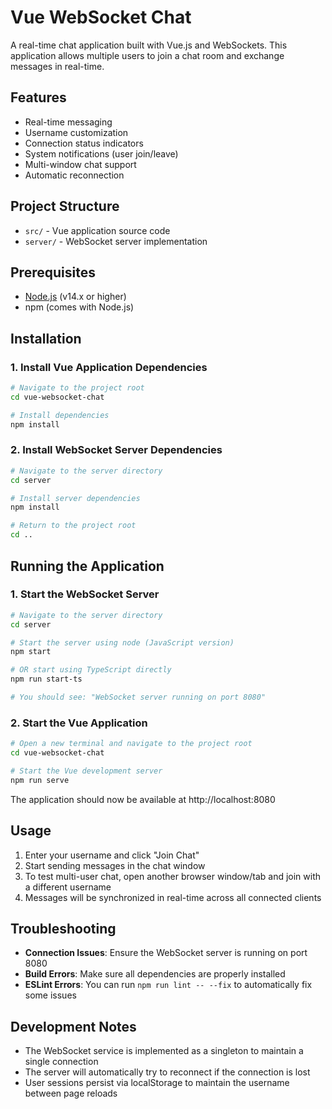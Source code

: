 # Vue WebSocket Chat

A real-time chat application built with Vue.js and WebSockets. This application allows multiple users to join a chat room and exchange messages in real-time.

## Features

- Real-time messaging
- Username customization
- Connection status indicators
- System notifications (user join/leave)
- Multi-window chat support
- Automatic reconnection

## Project Structure

- `src/` - Vue application source code
- `server/` - WebSocket server implementation

## Prerequisites

- [Node.js](https://nodejs.org/) (v14.x or higher)
- npm (comes with Node.js)

## Installation

### 1. Install Vue Application Dependencies

```bash
# Navigate to the project root
cd vue-websocket-chat

# Install dependencies
npm install
```

### 2. Install WebSocket Server Dependencies

```bash
# Navigate to the server directory
cd server

# Install server dependencies
npm install

# Return to the project root
cd ..
```

## Running the Application

### 1. Start the WebSocket Server

```bash
# Navigate to the server directory
cd server

# Start the server using node (JavaScript version)
npm start

# OR start using TypeScript directly
npm run start-ts

# You should see: "WebSocket server running on port 8080"
```

### 2. Start the Vue Application

```bash
# Open a new terminal and navigate to the project root
cd vue-websocket-chat

# Start the Vue development server
npm run serve
```

The application should now be available at http://localhost:8080

## Usage

1. Enter your username and click "Join Chat"
2. Start sending messages in the chat window
3. To test multi-user chat, open another browser window/tab and join with a different username
4. Messages will be synchronized in real-time across all connected clients

## Troubleshooting

- **Connection Issues**: Ensure the WebSocket server is running on port 8080
- **Build Errors**: Make sure all dependencies are properly installed
- **ESLint Errors**: You can run `npm run lint -- --fix` to automatically fix some issues

## Development Notes

- The WebSocket service is implemented as a singleton to maintain a single connection
- The server will automatically try to reconnect if the connection is lost
- User sessions persist via localStorage to maintain the username between page reloads
